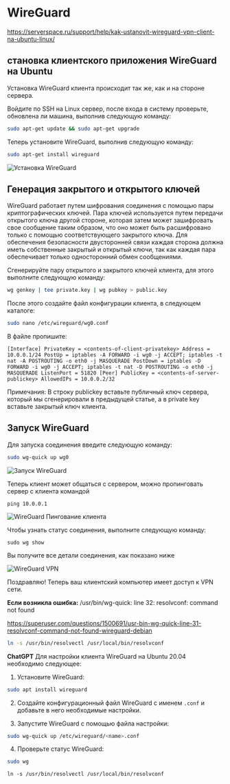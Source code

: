 # WireGuard

https://serverspace.ru/support/help/kak-ustanovit-wireguard-vpn-client-na-ubuntu-linux/

## становка клиентского приложения WireGuard на Ubuntu

Установка WireGuard клиента происходит так же, как и на стороне сервера.

Войдите по SSH на Linux сервер, после входа в систему проверьте, обновлена ли машина, выполнив следующую команду:

```bash
sudo apt-get update && sudo apt-get upgrade
```

Теперь установите WireGuard, выполнив следующую команду:

```bash
sudo apt-get install wireguard
```



![Установка WireGuard](/home/zen/Documents/Mega/Documents/mytxt/docs-base/Linux/docs/wireguard.assets/vpn02-600x462.png)



## Генерация закрытого и открытого ключей

WireGuard работает путем шифрования соединения с помощью пары криптографических ключей. Пара ключей используется путем передачи открытого ключа другой стороне, которая затем может зашифровать свое сообщение таким образом, что оно может быть расшифровано только с помощью соответствующего закрытого ключа. Для обеспечения безопасности двусторонней связи каждая сторона должна иметь собственные закрытый и открытый ключи, так как каждая пара обеспечивает только односторонний обмен сообщениями.

Сгенерируйте пару открытого и закрытого ключей клиента, для этого выполните следующую команду:

```bash
wg genkey | tee private.key | wg pubkey > public.key
```

После этого создайте файл конфигурации клиента, в следующем каталоге:

```bash
sudo nano /etc/wireguard/wg0.conf
```

В файле пропишите:

```
[Interface] PrivateKey = <contents-of-client-privatekey> Address = 10.0.0.1/24 PostUp = iptables -A FORWARD -i wg0 -j ACCEPT; iptables -t nat -A POSTROUTING -o eth0 -j MASQUERADE PostDown = iptables -D FORWARD -i wg0 -j ACCEPT; iptables -t nat -D POSTROUTING -o eth0 -j MASQUERADE ListenPort = 51820 [Peer] PublicKey = <contents-of-server-publickey> AllowedIPs = 10.0.0.2/32
```

Примечания: В строку publickey вставьте публичный ключ сервера, который мы сгенерировали в предыдущей статье, а в private key вставьте закрытый ключ клиента.

## Запуск WireGuard

Для запуска соединения введите следующую команду:

```bash
sudo wg-quick up wg0
```



![Запуск WireGuard ](/home/zen/Documents/Mega/Documents/mytxt/docs-base/Linux/docs/wireguard.assets/vpn1.png)



Теперь клиент может общаться с сервером, можно пропинговать сервер с клиента командой

```
ping 10.0.0.1
```



![WireGuard Пингование клиента](/home/zen/Documents/Mega/Documents/mytxt/docs-base/Linux/docs/wireguard.assets/vpn2.png)



Чтобы узнать статус соединения, выполните следующую команду:

```
sudo wg show
```

Вы получите все детали соединения, как показано ниже



![WireGuard VPN](/home/zen/Documents/Mega/Documents/mytxt/docs-base/Linux/docs/wireguard.assets/vpn3.png)



Поздравляю! Теперь ваш клиентский компьютер имеет доступ к VPN сети.



**Если возникла ошибка:** /usr/bin/wg-quick: line 32: resolvconf: command not found

https://superuser.com/questions/1500691/usr-bin-wg-quick-line-31-resolvconf-command-not-found-wireguard-debian

```bash
ln -s /usr/bin/resolvectl /usr/local/bin/resolvconf
```





**ChatGPT** Для настройки клиента WireGuard на Ubuntu 20.04 необходимо следующее:

1. Установите WireGuard: 
```bash
sudo apt install wireguard
```

2. Создайте конфигурационный файл WireGuard с именем `.conf` и добавьте в него необходимые настройки.

3. Запустите WireGuard с помощью файла настройки: 
```bash
sudo wg-quick up /etc/wireguard/<name>.conf
```

4. Проверьте статус WireGuard: 
``` bash
sudo wg
```

```
ln -s /usr/bin/resolvectl /usr/local/bin/resolvconf
```
